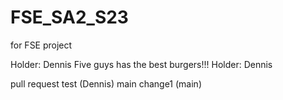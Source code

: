 # FSE_SA2_S23
for FSE project

Holder: Dennis
Five guys has the best burgers!!!
Holder: Dennis

pull request test (Dennis)
main change1 (main)
